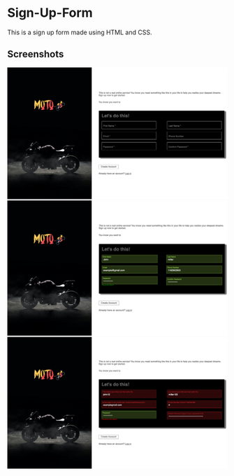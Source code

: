 # Sign-Up-Form
This is a sign up form made using HTML and CSS.

## Screenshots
![Screenshot (1)](imgs/s0.png)
![Screenshot (2)](imgs/s1.png)
![Screenshot (3)](imgs/s2.png)




